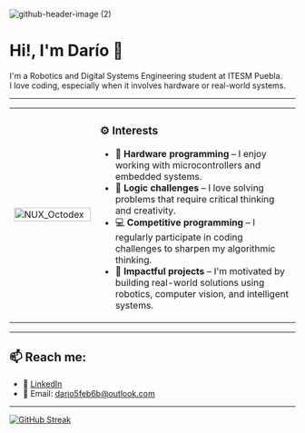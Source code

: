 ![github-header-image (2)](https://github.com/user-attachments/assets/c4b13735-9755-4cfb-a98f-d178cbf98890)

# Hi!, I'm Darío 👋

I'm a Robotics and Digital Systems Engineering student at ITESM Puebla.  
I love coding, especially when it involves hardware or real-world systems.

---

<table>
  <tr>
    <td width="30%">
      <img src="https://github.com/user-attachments/assets/c6e11a76-b80f-4f4a-bc5f-1a4e273f8701" alt="NUX_Octodex" width="100%">
    </td>
    <td>
      <h3>⚙️ Interests</h3>
      <ul>
        <li>🤖 <b>Hardware programming</b> – I enjoy working with microcontrollers and embedded systems.</li>
        <li>🧩 <b>Logic challenges</b> – I love solving problems that require critical thinking and creativity.</li>
        <li>💻 <b>Competitive programming</b> – I regularly participate in coding challenges to sharpen my algorithmic thinking.</li>
        <li>🚀 <b>Impactful projects</b> – I'm motivated by building real-world solutions using robotics, computer vision, and intelligent systems.</li>
      </ul>
    </td>
  </tr>
</table>

---

## 📫 Reach me:

- 🔗 [LinkedIn](https://www.linkedin.com/in/darios%C3%A1nchez/)  
- 📧 Email: dario5feb6b@outlook.com

---

[![GitHub Streak](https://github-readme-streak-stats.herokuapp.com?user=DarioASP&theme=tokyonight)](https://git.io/streak-stats)

